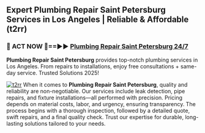## Expert Plumbing Repair Saint Petersburg Services in Los Angeles | Reliable & Affordable (t2rr)  

<h3>🚿 ACT NOW 🌟==►► <a href="https://tinyurl.com/2ne6vx2x" rel="nofollow">Plumbing Repair Saint Petersburg 24/7</a></h3>

**Plumbing Repair Saint Petersburg** provides top-notch plumbing services in Los Angeles. From repairs to installations, enjoy free consultations + same-day service. Trusted Solutions 2025!

[![t2rr](https://i.imgur.com/4PFF4AK.jpeg)](https://tinyurl.com/2ne6vx2x)
When it comes to **Plumbing Repair Saint Petersburg**, quality and reliability are non-negotiable. Our services include leak detection, pipe repairs, and fixture installations—all performed with precision. Pricing depends on material costs, labor, and urgency, ensuring transparency. The process begins with a thorough inspection, followed by a detailed quote, swift repairs, and a final quality check. Trust our expertise for durable, long-lasting solutions tailored to your needs.